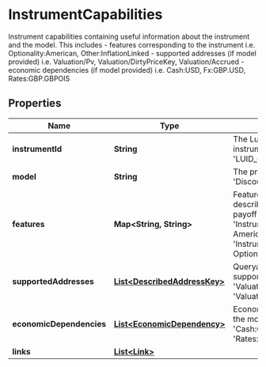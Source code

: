 

# InstrumentCapabilities

Instrument capabilities containing useful information about the instrument and the model. This includes  - features corresponding to the instrument i.e. Optionality:American, Other:InflationLinked  - supported addresses (if model provided) i.e. Valuation/Pv, Valuation/DirtyPriceKey, Valuation/Accrued  - economic dependencies (if model provided) i.e. Cash:USD, Fx:GBP.USD, Rates:GBP.GBPOIS

## Properties

Name | Type | Description | Notes
------------ | ------------- | ------------- | -------------
**instrumentId** | **String** | The Lusid insturment id for the instrument e.g. &#39;LUID_00003D4X&#39;. |  [optional]
**model** | **String** | The pricing model e.g. &#39;Discounting&#39;. |  [optional]
**features** | **Map&lt;String, String&gt;** | Features of the instrument describing its optionality, payoff type and more e.g. &#39;Instrument/Features/Exercise: American&#39;, &#39;Instrument/Features/Product: Option&#39; |  [optional]
**supportedAddresses** | [**List&lt;DescribedAddressKey&gt;**](DescribedAddressKey.md) | Queryable addresses supported by the model, e.g. &#39;Valuation/Pv&#39;, &#39;Valuation/Accrued&#39;. |  [optional]
**economicDependencies** | [**List&lt;EconomicDependency&gt;**](EconomicDependency.md) | Economic dependencies for the model, e.g. &#39;Fx:GBP.USD&#39;, &#39;Cash:GBP&#39;, &#39;Rates:GBP.GBPOIS&#39;. |  [optional]
**links** | [**List&lt;Link&gt;**](Link.md) |  |  [optional]



